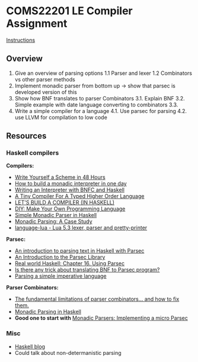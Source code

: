 # COMS22201 LE Compiler Assignment

[Instructions](https://www.cs.bris.ac.uk/Teaching/Resources/COMS22201)

## Overview

1. Give an overview of parsing options
    1.1 Parser and lexer
    1.2 Combinators vs other parser methods
2. Implement monadic parser from bottom up -> show that parsec is developed version of this
3. Show how BNF translates to parser Combinators
    3.1. Explain BNF
    3.2. Simple example with date language converting to combinators
    3.3.
4. Write a simple compiler for a language
    4.1. Use parsec for parsing
    4.2. use LLVM for compilation to low code


## Resources

### Haskell compilers

**Compilers:**

- [Write Yourself a Scheme in 48 Hours](https://en.wikibooks.org/wiki/Write_Yourself_a_Scheme_in_48_Hours)
- [How to build a monadic interpreter in one day](https://wiki.haskell.org/wikiupload/c/c6/ICMI45-paper-en.pdf)
- [Writing an Interpreter with BNFC and Haskell](http://gregorulm.com/writing-an-interpreter-with-bnfc-and-haskell/)
- [A Tiny Compiler For A Typed Higher Order Language](http://jozefg.bitbucket.org/posts/2015-03-24-pcf.html)
- [LET'S BUILD A COMPILER (IN HASKELL)](http://alephnullplex.github.io/cradle/)
- [DIY: Make Your Own Programming Language](http://blog.ppelgren.se/2015-01-03/DIY-Make-Your-Own-Programming-language/)
- [Simple Monadic Parser in Haskell](http://michal.muskala.eu/2015/09/23/simple-monadic-parser-in-haskell.html)
- [Monadic Parsing: A Case Study](http://berniepope.id.au/docs/monad_parse.pdf)
- [language-lua - Lua 5.3 lexer, parser and pretty-printer](https://github.com/osa1/language-lua)

**Parsec:**

- [An introduction to parsing text in Haskell with Parsec](http://unbui.lt/#!/post/haskell-parsec-basics)
- [An Introduction to the Parsec Library](https://kunigami.blog/2014/01/21/an-introduction-to-the-parsec-library/)
- [Real world Haskell: Chapter 16\. Using Parsec](http://book.realworldhaskell.org/read/using-parsec.html)
- [Is there any trick about translating BNF to Parsec program?](http://stackoverflow.com/questions/28828586/is-there-any-trick-about-translating-bnf-to-parsec-program)
- [Parsing a simple imperative language](https://wiki.haskell.org/Parsing_a_simple_imperative_language)

**Parser Combinators:**

- [The fundamental limitations of parser combinators... and how to fix them.](http://lambda-the-ultimate.org/node/4160)
- [Monadic Parsing in Haskell](http://www.cs.uwyo.edu/~jlc/courses/3015/parser_pearl.pdf)
- **Good one to start with** [Monadic Parsers: Implementing a micro Parsec](http://olenhad.me/articles/monadic-parsers/)

### Misc

- [Haskell blog](http://www.well-typed.com/blog/)
- Could talk about non-determanistic parsing
